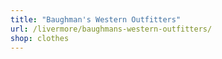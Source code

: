```yaml
---
title: "Baughman's Western Outfitters"
url: /livermore/baughmans-western-outfitters/
shop: clothes
---
```

